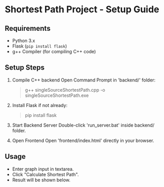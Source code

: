 # Shortest Path Project - Setup Guide

## Requirements
- Python 3.x
- Flask (`pip install flask`)
- g++ Compiler (for compiling C++ code)

## Setup Steps

1. Compile C++ backend
   Open Command Prompt in 'backend/' folder:
   > g++ singleSourceShortestPath.cpp -o singleSourceShortestPath.exe

2. Install Flask if not already:
   > pip install flask

3. Start Backend Server
   Double-click 'run_server.bat' inside backend/ folder.

4. Open Frontend
   Open 'frontend/index.html' directly in your browser.

## Usage
- Enter graph input in textarea.
- Click "Calculate Shortest Path".
- Result will be shown below.

